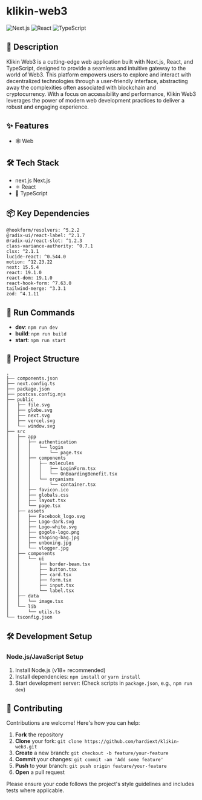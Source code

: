 # klikin-web3

![Next.js](https://img.shields.io/badge/-Next.js-blue?logo=nextjs&logoColor=white) ![React](https://img.shields.io/badge/-React-blue?logo=react&logoColor=white) ![TypeScript](https://img.shields.io/badge/-TypeScript-blue?logo=typescript&logoColor=white)

## 📝 Description

Klikin Web3 is a cutting-edge web application built with Next.js, React, and TypeScript, designed to provide a seamless and intuitive gateway to the world of Web3. This platform empowers users to explore and interact with decentralized technologies through a user-friendly interface, abstracting away the complexities often associated with blockchain and cryptocurrency. With a focus on accessibility and performance, Klikin Web3 leverages the power of modern web development practices to deliver a robust and engaging experience.

## ✨ Features

- 🕸️ Web


## 🛠️ Tech Stack

- next.js Next.js
- ⚛️ React
- 📜 TypeScript


## 📦 Key Dependencies

```
@hookform/resolvers: ^5.2.2
@radix-ui/react-label: ^2.1.7
@radix-ui/react-slot: ^1.2.3
class-variance-authority: ^0.7.1
clsx: ^2.1.1
lucide-react: ^0.544.0
motion: ^12.23.22
next: 15.5.4
react: 19.1.0
react-dom: 19.1.0
react-hook-form: ^7.63.0
tailwind-merge: ^3.3.1
zod: ^4.1.11
```

## 🚀 Run Commands

- **dev**: `npm run dev`
- **build**: `npm run build`
- **start**: `npm run start`


## 📁 Project Structure

```
.
├── components.json
├── next.config.ts
├── package.json
├── postcss.config.mjs
├── public
│   ├── file.svg
│   ├── globe.svg
│   ├── next.svg
│   ├── vercel.svg
│   └── window.svg
├── src
│   ├── app
│   │   ├── authentication
│   │   │   └── login
│   │   │       └── page.tsx
│   │   ├── components
│   │   │   ├── molecules
│   │   │   │   ├── LoginForm.tsx
│   │   │   │   └── OnBoardingBenefit.tsx
│   │   │   └── organisms
│   │   │       └── container.tsx
│   │   ├── favicon.ico
│   │   ├── globals.css
│   │   ├── layout.tsx
│   │   └── page.tsx
│   ├── assets
│   │   ├── Facebook_logo.svg
│   │   ├── Logo-dark.svg
│   │   ├── Logo-white.svg
│   │   ├── gogole-logo.png
│   │   ├── shoping-bag.jpg
│   │   ├── unboxing.jpg
│   │   └── vlogger.jpg
│   ├── components
│   │   └── ui
│   │       ├── border-beam.tsx
│   │       ├── button.tsx
│   │       ├── card.tsx
│   │       ├── form.tsx
│   │       ├── input.tsx
│   │       └── label.tsx
│   ├── data
│   │   └── image.tsx
│   └── lib
│       └── utils.ts
└── tsconfig.json
```

## 🛠️ Development Setup

### Node.js/JavaScript Setup
1. Install Node.js (v18+ recommended)
2. Install dependencies: `npm install` or `yarn install`
3. Start development server: (Check scripts in `package.json`, e.g., `npm run dev`)


## 👥 Contributing

Contributions are welcome! Here's how you can help:

1. **Fork** the repository
2. **Clone** your fork: `git clone https://github.com/hardiext/klikin-web3.git`
3. **Create** a new branch: `git checkout -b feature/your-feature`
4. **Commit** your changes: `git commit -am 'Add some feature'`
5. **Push** to your branch: `git push origin feature/your-feature`
6. **Open** a pull request

Please ensure your code follows the project's style guidelines and includes tests where applicable.

